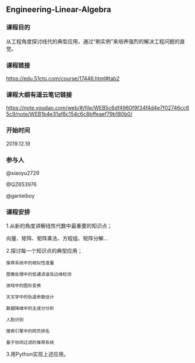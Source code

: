 ## Engineering-Linear-Algebra

### 课程目的

从工程角度探讨线代的典型应用，通过“刷实例”来培养强烈的解决工程问题的直觉。

### 课程链接
https://edu.51cto.com/course/17446.html#tab2

### 课程大纲有道云笔记链接
https://note.youdao.com/web/#/file/WEB5c6df4960f9f34f4d4e7f02746cc65c9/note/WEB1b4e31af8c154c6c8bffeaef79b180b0/

### 开始时间

2019.12.19

### 参与人

@xiaoyu2729

@QZ653976

@ganleiboy

### 课程安排

1.从新的角度讲解线性代数中最重要的知识点；

   向量、矩阵、矩阵乘法、方程组、矩阵分解...

2.探讨每一个知识点的典型应用；

    推荐系统中的相似性度量

    图像处理中的低通滤波及边缘检测

    游戏中的图形变换

    天文学中的轨道参数估计

    数据降维中的主成分分析

    人脸识别

    搜索引擎中的网页排名

    基于协同过滤的推荐系统

3.用Python实现上述应用。

